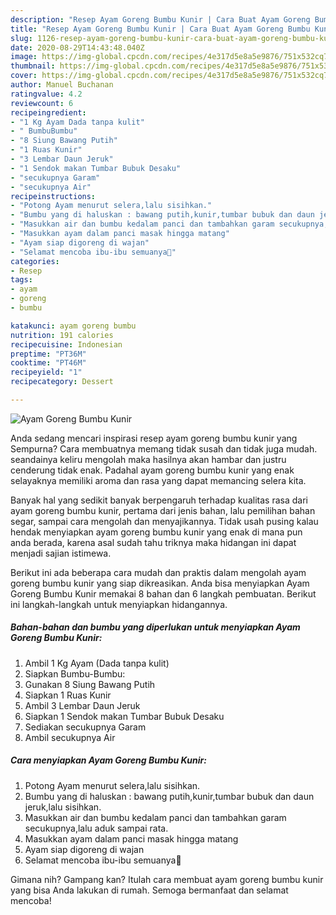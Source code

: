 ```yaml
---
description: "Resep Ayam Goreng Bumbu Kunir | Cara Buat Ayam Goreng Bumbu Kunir Yang Enak Dan Lezat"
title: "Resep Ayam Goreng Bumbu Kunir | Cara Buat Ayam Goreng Bumbu Kunir Yang Enak Dan Lezat"
slug: 1126-resep-ayam-goreng-bumbu-kunir-cara-buat-ayam-goreng-bumbu-kunir-yang-enak-dan-lezat
date: 2020-08-29T14:43:48.040Z
image: https://img-global.cpcdn.com/recipes/4e317d5e8a5e9876/751x532cq70/ayam-goreng-bumbu-kunir-foto-resep-utama.jpg
thumbnail: https://img-global.cpcdn.com/recipes/4e317d5e8a5e9876/751x532cq70/ayam-goreng-bumbu-kunir-foto-resep-utama.jpg
cover: https://img-global.cpcdn.com/recipes/4e317d5e8a5e9876/751x532cq70/ayam-goreng-bumbu-kunir-foto-resep-utama.jpg
author: Manuel Buchanan
ratingvalue: 4.2
reviewcount: 6
recipeingredient:
- "1 Kg Ayam Dada tanpa kulit"
- " BumbuBumbu"
- "8 Siung Bawang Putih"
- "1 Ruas Kunir"
- "3 Lembar Daun Jeruk"
- "1 Sendok makan Tumbar Bubuk Desaku"
- "secukupnya Garam"
- "secukupnya Air"
recipeinstructions:
- "Potong Ayam menurut selera,lalu sisihkan."
- "Bumbu yang di haluskan : bawang putih,kunir,tumbar bubuk dan daun jeruk,lalu sisihkan."
- "Masukkan air dan bumbu kedalam panci dan tambahkan garam secukupnya,lalu aduk sampai rata."
- "Masukkan ayam dalam panci masak hingga matang"
- "Ayam siap digoreng di wajan"
- "Selamat mencoba ibu-ibu semuanya🥰"
categories:
- Resep
tags:
- ayam
- goreng
- bumbu

katakunci: ayam goreng bumbu 
nutrition: 191 calories
recipecuisine: Indonesian
preptime: "PT36M"
cooktime: "PT46M"
recipeyield: "1"
recipecategory: Dessert

---
```



![Ayam Goreng Bumbu Kunir](https://img-global.cpcdn.com/recipes/4e317d5e8a5e9876/751x532cq70/ayam-goreng-bumbu-kunir-foto-resep-utama.jpg)

Anda sedang mencari inspirasi resep ayam goreng bumbu kunir yang Sempurna? Cara membuatnya memang tidak susah dan tidak juga mudah. seandainya keliru mengolah maka hasilnya akan hambar dan justru cenderung tidak enak. Padahal ayam goreng bumbu kunir yang enak selayaknya memiliki aroma dan rasa yang dapat memancing selera kita.

Banyak hal yang sedikit banyak berpengaruh terhadap kualitas rasa dari ayam goreng bumbu kunir, pertama dari jenis bahan, lalu pemilihan bahan segar, sampai cara mengolah dan menyajikannya. Tidak usah pusing kalau hendak menyiapkan ayam goreng bumbu kunir yang enak di mana pun anda berada, karena asal sudah tahu triknya maka hidangan ini dapat menjadi sajian istimewa.




Berikut ini ada beberapa cara mudah dan praktis dalam mengolah ayam goreng bumbu kunir yang siap dikreasikan. Anda bisa menyiapkan Ayam Goreng Bumbu Kunir memakai 8 bahan dan 6 langkah pembuatan. Berikut ini langkah-langkah untuk menyiapkan hidangannya.

<!--inarticleads1-->

##### Bahan-bahan dan bumbu yang diperlukan untuk menyiapkan Ayam Goreng Bumbu Kunir:

1. Ambil 1 Kg Ayam (Dada tanpa kulit)
1. Siapkan  Bumbu-Bumbu:
1. Gunakan 8 Siung Bawang Putih
1. Siapkan 1 Ruas Kunir
1. Ambil 3 Lembar Daun Jeruk
1. Siapkan 1 Sendok makan Tumbar Bubuk Desaku
1. Sediakan secukupnya Garam
1. Ambil secukupnya Air




<!--inarticleads2-->

##### Cara menyiapkan Ayam Goreng Bumbu Kunir:

1. Potong Ayam menurut selera,lalu sisihkan.
1. Bumbu yang di haluskan : bawang putih,kunir,tumbar bubuk dan daun jeruk,lalu sisihkan.
1. Masukkan air dan bumbu kedalam panci dan tambahkan garam secukupnya,lalu aduk sampai rata.
1. Masukkan ayam dalam panci masak hingga matang
1. Ayam siap digoreng di wajan
1. Selamat mencoba ibu-ibu semuanya🥰




Gimana nih? Gampang kan? Itulah cara membuat ayam goreng bumbu kunir yang bisa Anda lakukan di rumah. Semoga bermanfaat dan selamat mencoba!
